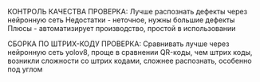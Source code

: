 
КОНТРОЛЬ КАЧЕСТВА ПРОВЕРКА:
Лучше распознать дефекты через нейронную сеть
Недостатки - неточное, нужны большие дефекты
Плюсы - автоматизирует производство, простой в использовании

СБОРКА ПО ШТРИХ-КОДУ ПРОВЕРКА:
Сравнивать лучше через нейронную сеть yolov8, проще в сравнении QR-коды, чем штрих коды, возникли сложности со штрих кодами, сложнее распознать, особенно под углом
